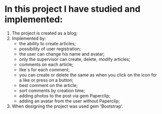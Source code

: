 
# In this project I have studied and implemented:

1. The project is created as a blog;
2. Implemented by:
    * the ability to create articles;
    * possibility of user registration;
    * the user can change his name and avatar;
    * only the supervisor can create, delete, modify articles;
    * comments on each article;
    * like`s for each comment;
    * you can create or delete the same as when you click on the icon for a like or press on a button;
    * best comment on the article;
    * sort comments by creation time;
    * adding photos to the post via gem Paperclip;
    * adding an avatar from the user without Paperclip;
3. When designing the project was used gem 'Bootstrap'.
